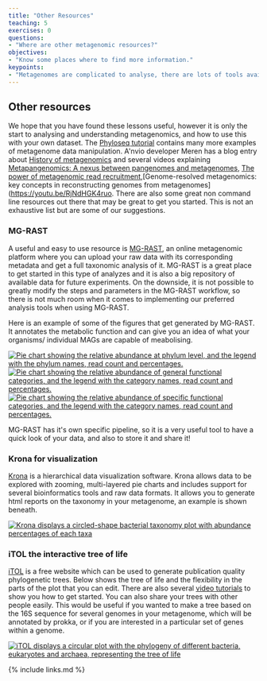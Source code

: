 ```yaml
---
title: "Other Resources"
teaching: 5
exercises: 0
questions:
- "Where are other metagenomic resources?"
objectives:
- "Know some places where to find more information."
keypoints:
- "Metagenomes are complicated to analyse, there are lots of tools available, and the best ones to use change frequently. Do you research and look for what are the most suitable tools to use for your analysis."
---
```


## Other resources
We hope that you have found these lessons useful, however it is only the start to analysing and understanding metagenomics, and how to use this with your own dataset.
The [Phyloseq tutorial](https://joey711.github.io/phyloseq/) contains many more examples of metagenome data manipulation. A'nvio developer Meren has a blog entry about [History of metagenomics](http://merenlab.org/2020/07/27/history-of-metagenomics/) and several videos explaining [Metapangenomics: A nexus between pangenomes and metagenomes](https://youtu.be/C3fHlccFxJw), [The power of metagenomic read recruitment](https://youtu.be/MqD4aN1p1qA),[Genome-resolved metagenomics: key concepts in reconstructing genomes from metagenomes](https://youtu.be/RjNdHGK4ruo. There are also some great non command line resources out there that may be great to get you started. This is not an exhaustive list but are some of our suggestions.

### MG-RAST

A useful and easy to use resource is [MG-RAST](https://www.mg-rast.org/), an online metagenomic platform where you can upload your raw data with its corresponding metadata and get a full taxonomic analysis of it. MG-RAST is a great place to get started in this type of analyzes and it is also a big repository of available data for future experiments. On the downside, it is not possible to greatly modify the steps and parameters in the MG-RAST workflow, so there is not much room when it comes to implementing our preferred analysis tools when using MG-RAST.

Here is an example of some of the figures that get generated by MG-RAST. It annotates the metabolic function and can give you an idea of what your organisms/ individual MAGs are capable of meabolising.

<a href="../fig/03-11-02.png">
  <img src="../fig/03-11-02.png" alt="Pie chart showing the relative abundance at phylum level, and the legend with the phylum names, read count and percentages." />
</a>



<a href="../fig/03-11-04.png">
  <img src="../fig/03-11-04.png" alt="Pie chart showing the relative abundance of general functional categories, and the legend with the category names, read count and percentages." />
</a>

<a href="../fig/03-11-05.png">
  <img src="../fig/03-11-05.png" alt="Pie chart showing the relative abundance of specific functional categories, and the legend with the category names, read count and percentages." />
</a>

MG-RAST has it's own specific pipeline, so it is a very useful tool to have a quick look of your data, and also to store it and share it!

### Krona for visualization

[Krona](https://github.com/marbl/Krona/wiki) is a hierarchical
data visualization software. Krona allows data to be explored with zooming,
multi-layered pie charts and includes support for several bioinformatics
tools and raw data formats. It allows you to generate html reports on the taxonomy in your metagenome, an example is shown beneath.

<a href="{{ page.root }}/fig/03-06-03.png">
  <img src="{{ page.root }}/fig/03-06-03.png" alt="Krona displays a circled-shape bacterial taxonomy plot with abundance percentages of each taxa " />
</a>

### iTOL the interactive tree of life

[iTOL](https://itol.embl.de/) is a free website which can be used to generate publication quality phylogenetic trees. Below shows the tree of life and the flexibility in the parts of the plot that you can edit. There are also several [video tutorials](https://itol.embl.de/video_tutorial.cgi) to show you how to get started. You can also share your trees with other people easily. This would be useful if you wanted to make a tree based on the 16S sequence for several genomes in your metagenome, which will be annotated by prokka, or if you are interested in a particular set of genes within a genome. 

<a href="{{ page.root }}/fig/03-06-03.png">
  <img src="{{ page.root }}/fig/iTOL.png" alt="iTOL displays a circular plot with the phylogeny of different bacteria, eukaryotes and archaea, representing the tree of life  " />
</a>

{% include links.md %}
